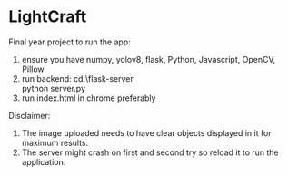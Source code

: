 # LightCraft
Final year project
to run the app:
1. ensure you have numpy, yolov8, flask, Python, Javascript, OpenCV, Pillow
2. run backend: 
                cd.\flask-server\
                python server.py
3. run index.html in chrome preferably 

Disclaimer:
1. The image uploaded needs to have clear objects displayed in it for maximum results.
2. The server might crash on first and second try so reload it to run the application.
